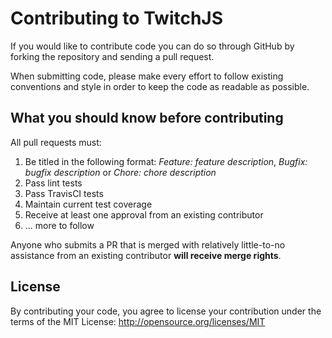 # Contributing to TwitchJS

If you would like to contribute code you can do so through GitHub by forking the
repository and sending a pull request.

When submitting code, please make every effort to follow existing conventions
and style in order to keep the code as readable as possible.

## What you should know before contributing

All pull requests must:

1. Be titled in the following format: _Feature: feature description_, _Bugfix:
   bugfix description_ or _Chore: chore description_
2. Pass lint tests
3. Pass TravisCI tests
4. Maintain current test coverage
5. Receive at least one approval from an existing contributor
6. ... more to follow

Anyone who submits a PR that is merged with relatively little-to-no assistance
from an existing contributor **will receive merge rights**.

## License

By contributing your code, you agree to license your contribution under the
terms of the MIT License: http://opensource.org/licenses/MIT
